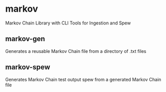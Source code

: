 # markov
Markov Chain Library with CLI Tools for Ingestion and Spew



## markov-gen
Generates a reusable Markov Chain file from a directory of .txt files

## markov-spew
Generates Markov Chain test output spew from a generated Markov Chain file
